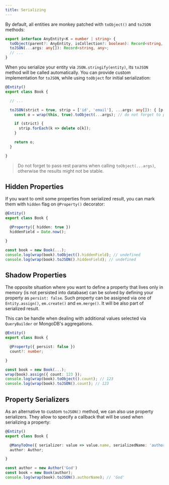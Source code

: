 ```yaml
---
title: Serializing
---
```


By default, all entities are monkey patched with `toObject()` and `toJSON` methods:

```typescript
export interface AnyEntity<K = number | string> {
  toObject(parent?: AnyEntity, isCollection?: boolean): Record<string, any>;
  toJSON(...args: any[]): Record<string, any>;
  // ...
}
```

When you serialize your entity via `JSON.stringify(entity)`, its `toJSON` method will be 
called automatically. You can provide custom implementation for `toJSON`, while using 
`toObject` for initial serialization:

```typescript
@Entity()
export class Book {

  // ...

  toJSON(strict = true, strip = ['id', 'email'], ...args: any[]): { [p: string]: any } {
    const o = wrap(this, true).toObject(...args); // do not forget to pass rest params here

    if (strict) {
      strip.forEach(k => delete o[k]);
    }

    return o;
  }

}
```

> Do not forget to pass rest params when calling `toObject(...args)`, otherwise the results
> might not be stable.

## Hidden Properties

If you want to omit some properties from serialized result, you can mark them with `hidden`
flag on `@Property()` decorator:

```typescript
@Entity()
export class Book {

  @Property({ hidden: true })
  hiddenField = Date.now();

}

const book = new Book(...);
console.log(wrap(book).toObject().hiddenField); // undefined
console.log(wrap(book).toJSON().hiddenField); // undefined
```

## Shadow Properties

The opposite situation where you want to define a property that lives only in memory (is 
not persisted into database) can be solved by defining your property as `persist: false`. 
Such property can be assigned via one of `Entity.assign()`, `em.create()` and 
`em.merge()`. It will be also part of serialized result. 

This can be handle when dealing with additional values selected via `QueryBuilder` or 
MongoDB's aggregations.

```typescript
@Entity()
export class Book {

  @Property({ persist: false })
  count?: number;

}

const book = new Book(...);
wrap(book).assign({ count: 123 });
console.log(wrap(book).toObject().count); // 123
console.log(wrap(book).toJSON().count); // 123
```

## Property Serializers

As an alternative to custom `toJSON()` method, we can also use property serializers.
They allow to specify a callback that will be used when serializing a property:

```typescript
@Entity()
export class Book {

  @ManyToOne({ serializer: value => value.name, serializedName: 'authorName' })
  author: Author;

}

const author = new Author('God')
const book = new Book(author);
console.log(wrap(book).toJSON().authorName); // 'God'
```
